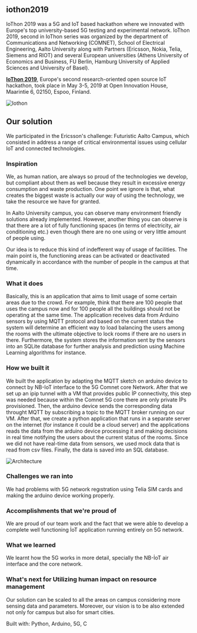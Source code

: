 ## iothon2019

IoThon 2019 was a 5G and IoT based hackathon where we innovated with Europe's top university-based 5G testing and experimental network. IoThon 2019, second in IoThon series was organized by the department of Communications and Networking (COMNET), School of Electrical Engineering, Aalto University along with Partners (Ericsson, Nokia, Telia, Siemens and RIOT) and several European universities (Athens University of Economics and Business, FU Berlin, Hamburg University of Applied Sciences and University of Basel). 

**[IoThon 2019](https://iothon.io/)**, Europe's second research-oriented open source IoT hackathon, took place in May 3-5, 2019 at Open Innovation House, Maarintie 6, 02150, Espoo, Finland.

![Iothon](images/iothon.png)

## Our solution
We participated in the Ericsson's challenge: Futuristic Aalto Campus, which consisted in address a range of critical environmental issues using cellular IoT and connected technologies. 

### Inspiration
We, as human nation, are always so proud of the technologies we develop, but compliant about them as well because they result in excessive energy consumption and waste production. One point we ignore is that, what creates the biggest waste is actually our way of using the technology, we take the resource we have for granted.

In Aalto University campus, you can observe many environment friendly solutions already implemented. However, another thing you can observe is that there are a lot of fully functioning spaces (in terms of electricity, air conditioning etc.) even though there are no one using or very little amount of people using.

Our idea is to reduce this kind of indefferent way of usage of facilities. The main point is, the functioning areas can be activated or deactivated dynamically in accordance with the number of people in the campus at that time.

### What it does
Basically, this is an application that aims to limit usage of some certain areas due to the crowd. For example, think that there are 100 people that uses the campus now and for 100 people all the buildings should not be operating at the same time. The application receives data from Arduino sensors by using MQTT protocol and based on the current status the system will determine an efficient way to load balancing the users among the rooms with the ultimate objective to lock rooms if there are no users in there. Furthermore, the system stores the information sent by the sensors into an SQLite database for further analysis and prediction using Machine Learning algorithms for instance.

### How we built it
We built the application by adapting the MQTT sketch on arduino device to connect by NB-IoT interface to the 5G Comnet core Network. After that we set up an ipip tunnel with a VM that provides public İP connectivity, this step was needed because within the Comnet 5G core there are only private İPs provisioned. Then, the arduino device sends the corresponding data throught MQTT by subscribing a topic to the MQTT broker running on our VM. After that, we create a python application that runs in a separate server on the internet (for instance it could be a cloud server) and the applications reads the data from the arduino device processing it and making decisions in real time notifying the users about the current status of the rooms. Since we did not have real-time data from sensors, we used mock data that is read from csv files. Finally, the data is saved into an SQL database.

![Architecture](images/architecture.png)

### Challenges we ran into
We had problems with 5G network regıstration using Telia SIM cards and making the arduino device working properly.

### Accomplishments that we're proud of
We are proud of our team work and the fact that we were able to develop a complete well functioning İoT application running entirely on 5G network.

### What we learned
We learnt how the 5G works in more detail, specially the NB-İoT air interface and the core network.

### What's next for Utilizing human impact on resource management
Our solution can be scaled to all the areas on campus considering more sensing data and parameters. Moreover, our vision is to be also extended not only for campus but also for smart cities.

Built with:
Python, Arduino, 5G, C
